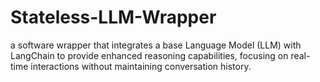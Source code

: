 # Stateless-LLM-Wrapper
a software wrapper that integrates a base Language Model (LLM) with LangChain to provide enhanced reasoning capabilities, focusing on real-time interactions without maintaining conversation history.
